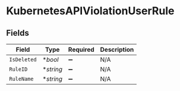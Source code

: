 # KubernetesAPIViolationUserRule


## Fields

| Field              | Type               | Required           | Description        |
| ------------------ | ------------------ | ------------------ | ------------------ |
| `IsDeleted`        | **bool*            | :heavy_minus_sign: | N/A                |
| `RuleID`           | **string*          | :heavy_minus_sign: | N/A                |
| `RuleName`         | **string*          | :heavy_minus_sign: | N/A                |